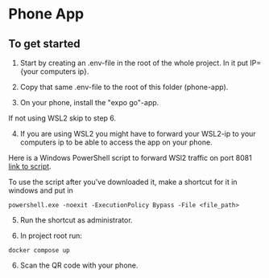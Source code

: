 Phone App
============

To get started
--------------


1. Start by creating an .env-file in the root of the whole project. In it put IP={your computers ip}.

2. Copy that same .env-file to the root of this folder (phone-app).

3. On your phone, install the "expo go"-app.

If not using WSL2 skip to step 6.

4. If you are using WSL2 you might have to forward your WSL2-ip to your computers ip to be able to access the app on your phone.

Here is a Windows PowerShell script to forward WSl2 traffic on port 8081 [link to script](https://gist.github.com/kendallroth/1f4871febffa0577338214f58673cc1a#file-forward_wsl2_ports-ps1).

To use the script after you've downloaded it, make a shortcut for it in windows and put in

```
powershell.exe -noexit -ExecutionPolicy Bypass -File <file_path>
```

5. Run the shortcut as administrator.

6. In project root run:

```
docker compose up
```

6. Scan the QR code with your phone.


